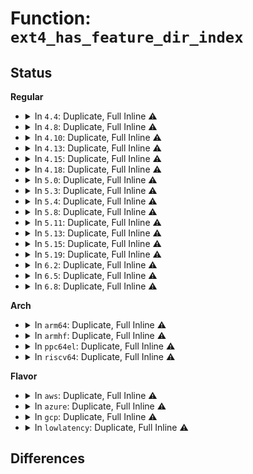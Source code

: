 # Function: <code>ext4_has_feature_dir_index</code>

## Status
<b>Regular</b>
<ul>
<li>
<details>
<summary>In <code>4.4</code>: Duplicate, Full Inline ⚠️</summary>

**Collision:** Static Duplication

**Inline:** Full

**Transformation:** False

**Instances:**

```
In fs/ext4/dir.c (ffffffff8129093d)
Location: fs/ext4/ext4.h:1690
Inline: True
```
```
In fs/ext4/file.c (ffffffff81291924)
Location: fs/ext4/ext4.h:1690
Inline: True
Inline callers:
  - fs/ext4/file.c:ext4_release_file
```
```
In fs/ext4/namei.c (ffffffff812a1a46)
Location: fs/ext4/ext4.h:1690
Inline: True
Inline callers:
  - fs/ext4/namei.c:__ext4_read_dirblock
  - fs/ext4/namei.c:ext4_rename_dir_finish
  - fs/ext4/namei.c:ext4_find_entry
  - fs/ext4/namei.c:ext4_find_entry
  - fs/ext4/namei.c:ext4_cross_rename
  - fs/ext4/namei.c:ext4_cross_rename
  - fs/ext4/namei.c:add_dirent_to_buf
  - fs/ext4/namei.c:ext4_add_entry
  - fs/ext4/namei.c:ext4_add_entry
  - fs/ext4/namei.c:ext4_mkdir
  - fs/ext4/namei.c:ext4_mkdir
  - fs/ext4/namei.c:ext4_rename
  - fs/ext4/namei.c:ext4_rename
  - fs/ext4/namei.c:ext4_rename
```
```
In fs/ext4/super.c (ffffffff812bc9f6)
Location: fs/ext4/ext4.h:1690
Inline: True
Inline callers:
  - fs/ext4/super.c:ext4_fill_super
```
```
In fs/ext4/inline.c (ffffffff812e03f8)
Location: fs/ext4/ext4.h:1690
Inline: True
```
</details>
</li>
<li>
<details>
<summary>In <code>4.8</code>: Duplicate, Full Inline ⚠️</summary>

**Collision:** Static Duplication

**Inline:** Full

**Transformation:** False

**Instances:**

```
In fs/ext4/dir.c (ffffffff812bde5d)
Location: fs/ext4/ext4.h:1758
Inline: True
```
```
In fs/ext4/file.c (ffffffff812bee82)
Location: fs/ext4/ext4.h:1758
Inline: True
Inline callers:
  - fs/ext4/file.c:ext4_release_file
```
```
In fs/ext4/namei.c (ffffffff812d36dd)
Location: fs/ext4/ext4.h:1758
Inline: True
Inline callers:
  - fs/ext4/namei.c:ext4_cross_rename
  - fs/ext4/namei.c:ext4_cross_rename
  - fs/ext4/namei.c:ext4_rename
  - fs/ext4/namei.c:ext4_rename
  - fs/ext4/namei.c:ext4_rename
  - fs/ext4/namei.c:ext4_rename_dir_finish
  - fs/ext4/namei.c:ext4_mkdir
  - fs/ext4/namei.c:ext4_mkdir
  - fs/ext4/namei.c:ext4_add_entry
  - fs/ext4/namei.c:ext4_add_entry
  - fs/ext4/namei.c:add_dirent_to_buf
  - fs/ext4/namei.c:ext4_find_entry
  - fs/ext4/namei.c:ext4_find_entry
  - fs/ext4/namei.c:__ext4_read_dirblock
```
```
In fs/ext4/super.c (ffffffff812eb997)
Location: fs/ext4/ext4.h:1758
Inline: True
Inline callers:
  - fs/ext4/super.c:ext4_fill_super
```
```
In fs/ext4/inline.c (ffffffff813100bf)
Location: fs/ext4/ext4.h:1758
Inline: True
```
</details>
</li>
<li>
<details>
<summary>In <code>4.10</code>: Duplicate, Full Inline ⚠️</summary>

**Collision:** Static Duplication

**Inline:** Full

**Transformation:** False

**Instances:**

```
In fs/ext4/dir.c (ffffffff812d35ed)
Location: fs/ext4/ext4.h:1743
Inline: True
```
```
In fs/ext4/file.c (ffffffff812d44a2)
Location: fs/ext4/ext4.h:1743
Inline: True
Inline callers:
  - fs/ext4/file.c:ext4_release_file
```
```
In fs/ext4/namei.c (ffffffff812e942d)
Location: fs/ext4/ext4.h:1743
Inline: True
Inline callers:
  - fs/ext4/namei.c:ext4_cross_rename
  - fs/ext4/namei.c:ext4_cross_rename
  - fs/ext4/namei.c:ext4_rename
  - fs/ext4/namei.c:ext4_rename
  - fs/ext4/namei.c:ext4_rename
  - fs/ext4/namei.c:ext4_rename_dir_finish
  - fs/ext4/namei.c:ext4_mkdir
  - fs/ext4/namei.c:ext4_mkdir
  - fs/ext4/namei.c:ext4_add_entry
  - fs/ext4/namei.c:ext4_add_entry
  - fs/ext4/namei.c:add_dirent_to_buf
  - fs/ext4/namei.c:ext4_find_entry
  - fs/ext4/namei.c:ext4_find_entry
  - fs/ext4/namei.c:__ext4_read_dirblock
```
```
In fs/ext4/super.c (ffffffff813019bb)
Location: fs/ext4/ext4.h:1743
Inline: True
Inline callers:
  - fs/ext4/super.c:ext4_fill_super
```
```
In fs/ext4/inline.c (ffffffff81325c9e)
Location: fs/ext4/ext4.h:1743
Inline: True
```
</details>
</li>
<li>
<details>
<summary>In <code>4.13</code>: Duplicate, Full Inline ⚠️</summary>

**Collision:** Static Duplication

**Inline:** Full

**Transformation:** False

**Instances:**

```
In fs/ext4/dir.c (ffffffff812e4ecd)
Location: fs/ext4/ext4.h:1748
Inline: True
```
```
In fs/ext4/file.c (ffffffff812f0e25)
Location: fs/ext4/ext4.h:1748
Inline: True
Inline callers:
  - fs/ext4/file.c:ext4_release_file
```
```
In fs/ext4/inline.c (ffffffff812f9ce1)
Location: fs/ext4/ext4.h:1748
Inline: True
```
```
In fs/ext4/namei.c (ffffffff8131c4c3)
Location: fs/ext4/ext4.h:1748
Inline: True
Inline callers:
  - fs/ext4/namei.c:ext4_rename
  - fs/ext4/namei.c:ext4_rename
  - fs/ext4/namei.c:ext4_rename_dir_finish
  - fs/ext4/namei.c:ext4_mkdir
  - fs/ext4/namei.c:ext4_add_entry
  - fs/ext4/namei.c:ext4_add_entry
  - fs/ext4/namei.c:add_dirent_to_buf
  - fs/ext4/namei.c:ext4_find_entry
  - fs/ext4/namei.c:ext4_find_entry
  - fs/ext4/namei.c:__ext4_read_dirblock
```
```
In fs/ext4/super.c (ffffffff8133684f)
Location: fs/ext4/ext4.h:1748
Inline: True
Inline callers:
  - fs/ext4/super.c:ext4_fill_super
```
</details>
</li>
<li>
<details>
<summary>In <code>4.15</code>: Duplicate, Full Inline ⚠️</summary>

**Collision:** Static Duplication

**Inline:** Full

**Transformation:** False

**Instances:**

```
In fs/ext4/dir.c (ffffffff813098fd)
Location: fs/ext4/ext4.h:1708
Inline: True
```
```
In fs/ext4/file.c (ffffffff81315a55)
Location: fs/ext4/ext4.h:1708
Inline: True
Inline callers:
  - fs/ext4/file.c:ext4_release_file
```
```
In fs/ext4/inline.c (ffffffff8131e311)
Location: fs/ext4/ext4.h:1708
Inline: True
```
```
In fs/ext4/namei.c (ffffffff81340ab2)
Location: fs/ext4/ext4.h:1708
Inline: True
Inline callers:
  - fs/ext4/namei.c:ext4_rename
  - fs/ext4/namei.c:ext4_rename
  - fs/ext4/namei.c:ext4_rename_dir_finish
  - fs/ext4/namei.c:ext4_mkdir
  - fs/ext4/namei.c:ext4_add_entry
  - fs/ext4/namei.c:ext4_add_entry
  - fs/ext4/namei.c:add_dirent_to_buf
  - fs/ext4/namei.c:ext4_find_entry
  - fs/ext4/namei.c:ext4_find_entry
  - fs/ext4/namei.c:__ext4_read_dirblock
```
```
In fs/ext4/super.c (ffffffff8135ae49)
Location: fs/ext4/ext4.h:1708
Inline: True
Inline callers:
  - fs/ext4/super.c:ext4_fill_super
```
</details>
</li>
<li>
<details>
<summary>In <code>4.18</code>: Duplicate, Full Inline ⚠️</summary>

**Collision:** Static Duplication

**Inline:** Full

**Transformation:** False

**Instances:**

```
In fs/ext4/dir.c (ffffffff81337789)
Location: fs/ext4/ext4.h:1711
Inline: True
Inline callers:
  - fs/ext4/dir.c:is_dx_dir
```
```
In fs/ext4/file.c (ffffffff81343865)
Location: fs/ext4/ext4.h:1711
Inline: True
Inline callers:
  - fs/ext4/file.c:ext4_release_file
```
```
In fs/ext4/inline.c (ffffffff8134c520)
Location: fs/ext4/ext4.h:1711
Inline: True
```
```
In fs/ext4/namei.c (ffffffff8136baca)
Location: fs/ext4/ext4.h:1711
Inline: True
Inline callers:
  - fs/ext4/namei.c:ext4_cross_rename
  - fs/ext4/namei.c:ext4_cross_rename
  - fs/ext4/namei.c:ext4_rename
  - fs/ext4/namei.c:ext4_rename
  - fs/ext4/namei.c:ext4_rename
  - fs/ext4/namei.c:ext4_rename_dir_finish
  - fs/ext4/namei.c:ext4_mkdir
  - fs/ext4/namei.c:ext4_mkdir
  - fs/ext4/namei.c:ext4_add_entry
  - fs/ext4/namei.c:ext4_add_entry
  - fs/ext4/namei.c:add_dirent_to_buf
  - fs/ext4/namei.c:ext4_find_entry
  - fs/ext4/namei.c:ext4_find_entry
  - fs/ext4/namei.c:__ext4_read_dirblock
```
```
In fs/ext4/super.c (ffffffff81389723)
Location: fs/ext4/ext4.h:1711
Inline: True
Inline callers:
  - fs/ext4/super.c:ext4_fill_super
```
</details>
</li>
<li>
<details>
<summary>In <code>5.0</code>: Duplicate, Full Inline ⚠️</summary>

**Collision:** Static Duplication

**Inline:** Full

**Transformation:** False

**Instances:**

```
In fs/ext4/dir.c (ffffffff8134ea09)
Location: fs/ext4/ext4.h:1724
Inline: True
Inline callers:
  - fs/ext4/dir.c:is_dx_dir
```
```
In fs/ext4/file.c (ffffffff8135b9a5)
Location: fs/ext4/ext4.h:1724
Inline: True
Inline callers:
  - fs/ext4/file.c:ext4_release_file
```
```
In fs/ext4/inline.c (ffffffff81364660)
Location: fs/ext4/ext4.h:1724
Inline: True
```
```
In fs/ext4/namei.c (ffffffff81383f8a)
Location: fs/ext4/ext4.h:1724
Inline: True
Inline callers:
  - fs/ext4/namei.c:ext4_cross_rename
  - fs/ext4/namei.c:ext4_cross_rename
  - fs/ext4/namei.c:ext4_rename
  - fs/ext4/namei.c:ext4_rename
  - fs/ext4/namei.c:ext4_rename
  - fs/ext4/namei.c:ext4_rename_dir_finish
  - fs/ext4/namei.c:ext4_mkdir
  - fs/ext4/namei.c:ext4_mkdir
  - fs/ext4/namei.c:ext4_add_entry
  - fs/ext4/namei.c:ext4_add_entry
  - fs/ext4/namei.c:add_dirent_to_buf
  - fs/ext4/namei.c:ext4_find_entry
  - fs/ext4/namei.c:ext4_find_entry
  - fs/ext4/namei.c:__ext4_read_dirblock
```
```
In fs/ext4/super.c (ffffffff813a22bb)
Location: fs/ext4/ext4.h:1724
Inline: True
Inline callers:
  - fs/ext4/super.c:ext4_fill_super
```
</details>
</li>
<li>
<details>
<summary>In <code>5.3</code>: Duplicate, Full Inline ⚠️</summary>

**Collision:** Static Duplication

**Inline:** Full

**Transformation:** False

**Instances:**

```
In fs/ext4/dir.c (ffffffff81377559)
Location: fs/ext4/ext4.h:1744
Inline: True
Inline callers:
  - fs/ext4/dir.c:is_dx_dir
```
```
In fs/ext4/file.c (ffffffff813851b5)
Location: fs/ext4/ext4.h:1744
Inline: True
```
```
In fs/ext4/inline.c (ffffffff8138cf52)
Location: fs/ext4/ext4.h:1744
Inline: True
```
```
In fs/ext4/namei.c (ffffffff813ad742)
Location: fs/ext4/ext4.h:1744
Inline: True
Inline callers:
  - fs/ext4/namei.c:ext4_cross_rename
  - fs/ext4/namei.c:ext4_cross_rename
  - fs/ext4/namei.c:ext4_rename
  - fs/ext4/namei.c:ext4_rename
  - fs/ext4/namei.c:ext4_rename
  - fs/ext4/namei.c:ext4_rename_dir_finish
  - fs/ext4/namei.c:ext4_mkdir
  - fs/ext4/namei.c:ext4_mkdir
  - fs/ext4/namei.c:ext4_add_entry
  - fs/ext4/namei.c:ext4_add_entry
  - fs/ext4/namei.c:add_dirent_to_buf
  - fs/ext4/namei.c:__ext4_find_entry
  - fs/ext4/namei.c:__ext4_find_entry
  - fs/ext4/namei.c:__ext4_read_dirblock
```
```
In fs/ext4/super.c (ffffffff813ccbd4)
Location: fs/ext4/ext4.h:1744
Inline: True
Inline callers:
  - fs/ext4/super.c:ext4_fill_super
```
</details>
</li>
<li>
<details>
<summary>In <code>5.4</code>: Duplicate, Full Inline ⚠️</summary>

**Collision:** Static Duplication

**Inline:** Full

**Transformation:** False

**Instances:**

```
In fs/ext4/dir.c (ffffffff8138f8b9)
Location: fs/ext4/ext4.h:1800
Inline: True
Inline callers:
  - fs/ext4/dir.c:is_dx_dir
```
```
In fs/ext4/file.c (ffffffff8139dc55)
Location: fs/ext4/ext4.h:1800
Inline: True
```
```
In fs/ext4/inline.c (ffffffff813a59a2)
Location: fs/ext4/ext4.h:1800
Inline: True
```
```
In fs/ext4/inode.c (ffffffff813aec78)
Location: fs/ext4/ext4.h:1800
Inline: True
Inline callers:
  - fs/ext4/inode.c:__ext4_iget
```
```
In fs/ext4/namei.c (ffffffff813c6681)
Location: fs/ext4/ext4.h:1800
Inline: True
Inline callers:
  - fs/ext4/namei.c:ext4_cross_rename
  - fs/ext4/namei.c:ext4_cross_rename
  - fs/ext4/namei.c:ext4_rename
  - fs/ext4/namei.c:ext4_rename
  - fs/ext4/namei.c:ext4_rename
  - fs/ext4/namei.c:ext4_rename_dir_finish
  - fs/ext4/namei.c:ext4_mkdir
  - fs/ext4/namei.c:ext4_mkdir
  - fs/ext4/namei.c:ext4_add_entry
  - fs/ext4/namei.c:ext4_add_entry
  - fs/ext4/namei.c:add_dirent_to_buf
  - fs/ext4/namei.c:__ext4_find_entry
  - fs/ext4/namei.c:__ext4_find_entry
  - fs/ext4/namei.c:__ext4_read_dirblock
```
```
In fs/ext4/super.c (ffffffff813e6099)
Location: fs/ext4/ext4.h:1800
Inline: True
Inline callers:
  - fs/ext4/super.c:ext4_fill_super
```
</details>
</li>
<li>
<details>
<summary>In <code>5.8</code>: Duplicate, Full Inline ⚠️</summary>

**Collision:** Static Duplication

**Inline:** Full

**Transformation:** False

**Instances:**

```
In fs/ext4/dir.c (ffffffff813db0d9)
Location: fs/ext4/ext4.h:1896
Inline: True
Inline callers:
  - fs/ext4/dir.c:is_dx_dir
```
```
In fs/ext4/file.c (ffffffff813e9745)
Location: fs/ext4/ext4.h:1896
Inline: True
Inline callers:
  - fs/ext4/file.c:ext4_release_file
```
```
In fs/ext4/inline.c (ffffffff813f18f2)
Location: fs/ext4/ext4.h:1896
Inline: True
Inline callers:
  - fs/ext4/inline.c:ext4_add_dirent_to_inline
```
```
In fs/ext4/inode.c (ffffffff813facfa)
Location: fs/ext4/ext4.h:1896
Inline: True
Inline callers:
  - fs/ext4/inode.c:__ext4_iget
```
```
In fs/ext4/namei.c (ffffffff81412ba5)
Location: fs/ext4/ext4.h:1896
Inline: True
Inline callers:
  - fs/ext4/namei.c:ext4_cross_rename
  - fs/ext4/namei.c:ext4_cross_rename
  - fs/ext4/namei.c:ext4_rename
  - fs/ext4/namei.c:ext4_rename
  - fs/ext4/namei.c:ext4_rename
  - fs/ext4/namei.c:ext4_rename_dir_finish
  - fs/ext4/namei.c:ext4_mkdir
  - fs/ext4/namei.c:ext4_mkdir
  - fs/ext4/namei.c:ext4_add_entry
  - fs/ext4/namei.c:ext4_add_entry
  - fs/ext4/namei.c:add_dirent_to_buf
  - fs/ext4/namei.c:__ext4_find_entry
  - fs/ext4/namei.c:__ext4_find_entry
  - fs/ext4/namei.c:__ext4_read_dirblock
```
```
In fs/ext4/super.c (ffffffff81433199)
Location: fs/ext4/ext4.h:1896
Inline: True
Inline callers:
  - fs/ext4/super.c:ext4_fill_super
```
</details>
</li>
<li>
<details>
<summary>In <code>5.11</code>: Duplicate, Full Inline ⚠️</summary>

**Collision:** Static Duplication

**Inline:** Full

**Transformation:** False

**Instances:**

```
In fs/ext4/dir.c (ffffffff813ecb09)
Location: fs/ext4/ext4.h:2020
Inline: True
Inline callers:
  - fs/ext4/dir.c:is_dx_dir
```
```
In fs/ext4/file.c (ffffffff813fb3f5)
Location: fs/ext4/ext4.h:2020
Inline: True
Inline callers:
  - fs/ext4/file.c:ext4_release_file
```
```
In fs/ext4/inline.c (ffffffff81404412)
Location: fs/ext4/ext4.h:2020
Inline: True
Inline callers:
  - fs/ext4/inline.c:ext4_add_dirent_to_inline
```
```
In fs/ext4/inode.c (ffffffff8140d369)
Location: fs/ext4/ext4.h:2020
Inline: True
Inline callers:
  - fs/ext4/inode.c:__ext4_iget
```
```
In fs/ext4/namei.c (ffffffff8142605c)
Location: fs/ext4/ext4.h:2020
Inline: True
Inline callers:
  - fs/ext4/namei.c:ext4_cross_rename
  - fs/ext4/namei.c:ext4_cross_rename
  - fs/ext4/namei.c:ext4_rename
  - fs/ext4/namei.c:ext4_rename
  - fs/ext4/namei.c:ext4_rename
  - fs/ext4/namei.c:ext4_rename_dir_finish
  - fs/ext4/namei.c:__ext4_unlink
  - fs/ext4/namei.c:ext4_mkdir
  - fs/ext4/namei.c:ext4_mkdir
  - fs/ext4/namei.c:ext4_add_entry
  - fs/ext4/namei.c:ext4_add_entry
  - fs/ext4/namei.c:add_dirent_to_buf
  - fs/ext4/namei.c:__ext4_find_entry
  - fs/ext4/namei.c:__ext4_find_entry
  - fs/ext4/namei.c:__ext4_read_dirblock
```
```
In fs/ext4/super.c (ffffffff8144bf9c)
Location: fs/ext4/ext4.h:2020
Inline: True
Inline callers:
  - fs/ext4/super.c:ext4_fill_super
```
</details>
</li>
<li>
<details>
<summary>In <code>5.13</code>: Duplicate, Full Inline ⚠️</summary>

**Collision:** Static Duplication

**Inline:** Full

**Transformation:** False

**Instances:**

```
In fs/ext4/dir.c (ffffffff813f3049)
Location: fs/ext4/ext4.h:2029
Inline: True
Inline callers:
  - fs/ext4/dir.c:is_dx_dir
```
```
In fs/ext4/file.c (ffffffff814018c5)
Location: fs/ext4/ext4.h:2029
Inline: True
Inline callers:
  - fs/ext4/file.c:ext4_release_file
```
```
In fs/ext4/inline.c (ffffffff8140a9f5)
Location: fs/ext4/ext4.h:2029
Inline: True
Inline callers:
  - fs/ext4/inline.c:ext4_add_dirent_to_inline
```
```
In fs/ext4/inode.c (ffffffff81413524)
Location: fs/ext4/ext4.h:2029
Inline: True
Inline callers:
  - fs/ext4/inode.c:__ext4_iget
```
```
In fs/ext4/namei.c (ffffffff8142cbff)
Location: fs/ext4/ext4.h:2029
Inline: True
Inline callers:
  - fs/ext4/namei.c:ext4_cross_rename
  - fs/ext4/namei.c:ext4_cross_rename
  - fs/ext4/namei.c:ext4_rename
  - fs/ext4/namei.c:ext4_rename
  - fs/ext4/namei.c:ext4_rename
  - fs/ext4/namei.c:ext4_rename_dir_finish
  - fs/ext4/namei.c:__ext4_unlink
  - fs/ext4/namei.c:ext4_mkdir
  - fs/ext4/namei.c:ext4_mkdir
  - fs/ext4/namei.c:ext4_add_entry
  - fs/ext4/namei.c:ext4_add_entry
  - fs/ext4/namei.c:add_dirent_to_buf
  - fs/ext4/namei.c:__ext4_find_entry
  - fs/ext4/namei.c:__ext4_find_entry
  - fs/ext4/namei.c:__ext4_read_dirblock
```
```
In fs/ext4/super.c (ffffffff814518a4)
Location: fs/ext4/ext4.h:2029
Inline: True
Inline callers:
  - fs/ext4/super.c:ext4_fill_super
```
</details>
</li>
<li>
<details>
<summary>In <code>5.15</code>: Duplicate, Full Inline ⚠️</summary>

**Collision:** Static Duplication

**Inline:** Full

**Transformation:** False

**Instances:**

```
In fs/ext4/dir.c (ffffffff81445039)
Location: fs/ext4/ext4.h:2094
Inline: True
Inline callers:
  - fs/ext4/dir.c:is_dx_dir
```
```
In fs/ext4/file.c (ffffffff81453e55)
Location: fs/ext4/ext4.h:2094
Inline: True
Inline callers:
  - fs/ext4/file.c:ext4_release_file
```
```
In fs/ext4/inline.c (ffffffff8145d64f)
Location: fs/ext4/ext4.h:2094
Inline: True
Inline callers:
  - fs/ext4/inline.c:ext4_add_dirent_to_inline
```
```
In fs/ext4/inode.c (ffffffff81466858)
Location: fs/ext4/ext4.h:2094
Inline: True
Inline callers:
  - fs/ext4/inode.c:__ext4_iget
```
```
In fs/ext4/namei.c (ffffffff81480b36)
Location: fs/ext4/ext4.h:2094
Inline: True
Inline callers:
  - fs/ext4/namei.c:ext4_cross_rename
  - fs/ext4/namei.c:ext4_rename
  - fs/ext4/namei.c:ext4_rename
  - fs/ext4/namei.c:ext4_rename
  - fs/ext4/namei.c:ext4_rename_dir_finish
  - fs/ext4/namei.c:__ext4_unlink
  - fs/ext4/namei.c:ext4_mkdir
  - fs/ext4/namei.c:ext4_mkdir
  - fs/ext4/namei.c:ext4_add_entry
  - fs/ext4/namei.c:ext4_add_entry
  - fs/ext4/namei.c:add_dirent_to_buf
  - fs/ext4/namei.c:__ext4_find_entry
  - fs/ext4/namei.c:__ext4_find_entry
  - fs/ext4/namei.c:__ext4_read_dirblock
```
```
In fs/ext4/super.c (ffffffff814a4f0e)
Location: fs/ext4/ext4.h:2094
Inline: True
Inline callers:
  - fs/ext4/super.c:ext4_fill_super
```
</details>
</li>
<li>
<details>
<summary>In <code>5.19</code>: Duplicate, Full Inline ⚠️</summary>

**Collision:** Static Duplication

**Inline:** Full

**Transformation:** False

**Instances:**

```
In fs/ext4/dir.c (ffffffff814c10e9)
Location: fs/ext4/ext4.h:2096
Inline: True
Inline callers:
  - fs/ext4/dir.c:is_dx_dir
```
```
In fs/ext4/file.c (ffffffff814d0e15)
Location: fs/ext4/ext4.h:2096
Inline: True
Inline callers:
  - fs/ext4/file.c:ext4_release_file
```
```
In fs/ext4/inline.c (ffffffff814db89a)
Location: fs/ext4/ext4.h:2096
Inline: True
Inline callers:
  - fs/ext4/inline.c:ext4_add_dirent_to_inline
```
```
In fs/ext4/inode.c (ffffffff814e63c7)
Location: fs/ext4/ext4.h:2096
Inline: True
Inline callers:
  - fs/ext4/inode.c:__ext4_iget
```
```
In fs/ext4/namei.c (ffffffff81503a63)
Location: fs/ext4/ext4.h:2096
Inline: True
Inline callers:
  - fs/ext4/namei.c:ext4_cross_rename
  - fs/ext4/namei.c:ext4_rename
  - fs/ext4/namei.c:ext4_rename
  - fs/ext4/namei.c:ext4_rename
  - fs/ext4/namei.c:ext4_rename_dir_finish
  - fs/ext4/namei.c:__ext4_unlink
  - fs/ext4/namei.c:ext4_rmdir
  - fs/ext4/namei.c:ext4_mkdir
  - fs/ext4/namei.c:ext4_mkdir
  - fs/ext4/namei.c:ext4_add_entry
  - fs/ext4/namei.c:ext4_add_entry
  - fs/ext4/namei.c:add_dirent_to_buf
  - fs/ext4/namei.c:__ext4_find_entry
  - fs/ext4/namei.c:__ext4_find_entry
  - fs/ext4/namei.c:__ext4_read_dirblock
```
```
In fs/ext4/super.c (ffffffff8152ce93)
Location: fs/ext4/ext4.h:2096
Inline: True
Inline callers:
  - fs/ext4/super.c:__ext4_fill_super
```
</details>
</li>
<li>
<details>
<summary>In <code>6.2</code>: Duplicate, Full Inline ⚠️</summary>

**Collision:** Static Duplication

**Inline:** Full

**Transformation:** False

**Instances:**

```
In fs/ext4/dir.c (ffffffff815592c9)
Location: fs/ext4/ext4.h:2106
Inline: True
Inline callers:
  - fs/ext4/dir.c:is_dx_dir
```
```
In fs/ext4/file.c (ffffffff81569845)
Location: fs/ext4/ext4.h:2106
Inline: True
Inline callers:
  - fs/ext4/file.c:ext4_release_file
```
```
In fs/ext4/inline.c (ffffffff8157428b)
Location: fs/ext4/ext4.h:2106
Inline: True
Inline callers:
  - fs/ext4/inline.c:ext4_add_dirent_to_inline
```
```
In fs/ext4/inode.c (ffffffff8157fb5c)
Location: fs/ext4/ext4.h:2106
Inline: True
Inline callers:
  - fs/ext4/inode.c:__ext4_iget
```
```
In fs/ext4/namei.c (ffffffff8159e5d7)
Location: fs/ext4/ext4.h:2106
Inline: True
Inline callers:
  - fs/ext4/namei.c:ext4_cross_rename
  - fs/ext4/namei.c:ext4_rename
  - fs/ext4/namei.c:ext4_rename
  - fs/ext4/namei.c:ext4_rename_dir_finish
  - fs/ext4/namei.c:__ext4_unlink
  - fs/ext4/namei.c:ext4_rmdir
  - fs/ext4/namei.c:ext4_mkdir
  - fs/ext4/namei.c:ext4_mkdir
  - fs/ext4/namei.c:ext4_add_entry
  - fs/ext4/namei.c:ext4_add_entry
  - fs/ext4/namei.c:add_dirent_to_buf
  - fs/ext4/namei.c:__ext4_find_entry
  - fs/ext4/namei.c:__ext4_find_entry
  - fs/ext4/namei.c:__ext4_read_dirblock
```
```
In fs/ext4/super.c (ffffffff815cb74f)
Location: fs/ext4/ext4.h:2106
Inline: True
Inline callers:
  - fs/ext4/super.c:__ext4_fill_super
```
</details>
</li>
<li>
<details>
<summary>In <code>6.5</code>: Duplicate, Full Inline ⚠️</summary>

**Collision:** Static Duplication

**Inline:** Full

**Transformation:** False

**Instances:**

```
In fs/ext4/dir.c (ffffffff815910f9)
Location: fs/ext4/ext4.h:2100
Inline: True
Inline callers:
  - fs/ext4/dir.c:is_dx_dir
```
```
In fs/ext4/file.c (ffffffff815a1635)
Location: fs/ext4/ext4.h:2100
Inline: True
Inline callers:
  - fs/ext4/file.c:ext4_release_file
```
```
In fs/ext4/inline.c (ffffffff815ac0db)
Location: fs/ext4/ext4.h:2100
Inline: True
Inline callers:
  - fs/ext4/inline.c:ext4_add_dirent_to_inline
```
```
In fs/ext4/inode.c (ffffffff815b6ffe)
Location: fs/ext4/ext4.h:2100
Inline: True
Inline callers:
  - fs/ext4/inode.c:__ext4_iget
```
```
In fs/ext4/namei.c (ffffffff815d4ee7)
Location: fs/ext4/ext4.h:2100
Inline: True
Inline callers:
  - fs/ext4/namei.c:ext4_cross_rename
  - fs/ext4/namei.c:ext4_rename
  - fs/ext4/namei.c:ext4_rename
  - fs/ext4/namei.c:ext4_rename_dir_finish
  - fs/ext4/namei.c:__ext4_unlink
  - fs/ext4/namei.c:ext4_rmdir
  - fs/ext4/namei.c:ext4_mkdir
  - fs/ext4/namei.c:ext4_mkdir
  - fs/ext4/namei.c:ext4_add_entry
  - fs/ext4/namei.c:ext4_add_entry
  - fs/ext4/namei.c:add_dirent_to_buf
  - fs/ext4/namei.c:__ext4_find_entry
  - fs/ext4/namei.c:__ext4_find_entry
  - fs/ext4/namei.c:__ext4_read_dirblock
```
```
In fs/ext4/super.c (ffffffff8160320e)
Location: fs/ext4/ext4.h:2100
Inline: True
Inline callers:
  - fs/ext4/super.c:__ext4_fill_super
```
</details>
</li>
<li>
<details>
<summary>In <code>6.8</code>: Duplicate, Full Inline ⚠️</summary>

**Collision:** Static Duplication

**Inline:** Full

**Transformation:** False

**Instances:**

```
In fs/ext4/dir.c (ffffffff815c9e39)
Location: fs/ext4/ext4.h:2118
Inline: True
Inline callers:
  - fs/ext4/dir.c:is_dx_dir
```
```
In fs/ext4/file.c (ffffffff815da3f5)
Location: fs/ext4/ext4.h:2118
Inline: True
Inline callers:
  - fs/ext4/file.c:ext4_release_file
```
```
In fs/ext4/inline.c (ffffffff815e4e70)
Location: fs/ext4/ext4.h:2118
Inline: True
Inline callers:
  - fs/ext4/inline.c:ext4_add_dirent_to_inline
```
```
In fs/ext4/inode.c (ffffffff815efd9e)
Location: fs/ext4/ext4.h:2118
Inline: True
Inline callers:
  - fs/ext4/inode.c:__ext4_iget
```
```
In fs/ext4/namei.c (ffffffff8160d577)
Location: fs/ext4/ext4.h:2118
Inline: True
Inline callers:
  - fs/ext4/namei.c:ext4_cross_rename
  - fs/ext4/namei.c:ext4_rename
  - fs/ext4/namei.c:ext4_rename
  - fs/ext4/namei.c:ext4_rename_dir_finish
  - fs/ext4/namei.c:__ext4_unlink
  - fs/ext4/namei.c:ext4_rmdir
  - fs/ext4/namei.c:ext4_mkdir
  - fs/ext4/namei.c:ext4_mkdir
  - fs/ext4/namei.c:ext4_add_entry
  - fs/ext4/namei.c:ext4_add_entry
  - fs/ext4/namei.c:add_dirent_to_buf
  - fs/ext4/namei.c:__ext4_find_entry
  - fs/ext4/namei.c:__ext4_find_entry
  - fs/ext4/namei.c:__ext4_read_dirblock
```
```
In fs/ext4/super.c (ffffffff8163c027)
Location: fs/ext4/ext4.h:2118
Inline: True
Inline callers:
  - fs/ext4/super.c:__ext4_fill_super
```
</details>
</li>
</ul>
<b>Arch</b>
<ul>
<li>
<details>
<summary>In <code>arm64</code>: Duplicate, Full Inline ⚠️</summary>

**Collision:** Static Duplication

**Inline:** Full

**Transformation:** False

**Instances:**

```
In fs/ext4/dir.c (ffff800010462174)
Location: fs/ext4/ext4.h:1800
Inline: True
Inline callers:
  - fs/ext4/dir.c:is_dx_dir
```
```
In fs/ext4/file.c (ffff8000104711a0)
Location: fs/ext4/ext4.h:1800
Inline: True
```
```
In fs/ext4/inline.c (ffff800010479184)
Location: fs/ext4/ext4.h:1800
Inline: True
```
```
In fs/ext4/inode.c (ffff80001048360c)
Location: fs/ext4/ext4.h:1800
Inline: True
Inline callers:
  - fs/ext4/inode.c:__ext4_iget
```
```
In fs/ext4/namei.c (ffff80001049e17c)
Location: fs/ext4/ext4.h:1800
Inline: True
Inline callers:
  - fs/ext4/namei.c:ext4_cross_rename
  - fs/ext4/namei.c:ext4_cross_rename
  - fs/ext4/namei.c:ext4_rename
  - fs/ext4/namei.c:ext4_rename
  - fs/ext4/namei.c:ext4_rename
  - fs/ext4/namei.c:ext4_rename_dir_finish
  - fs/ext4/namei.c:ext4_mkdir
  - fs/ext4/namei.c:ext4_mkdir
  - fs/ext4/namei.c:ext4_add_entry
  - fs/ext4/namei.c:ext4_add_entry
  - fs/ext4/namei.c:add_dirent_to_buf
  - fs/ext4/namei.c:__ext4_find_entry
  - fs/ext4/namei.c:__ext4_find_entry
  - fs/ext4/namei.c:__ext4_read_dirblock
```
```
In fs/ext4/super.c (ffff8000104bf3c0)
Location: fs/ext4/ext4.h:1800
Inline: True
Inline callers:
  - fs/ext4/super.c:ext4_fill_super
```
</details>
</li>
<li>
<details>
<summary>In <code>armhf</code>: Duplicate, Full Inline ⚠️</summary>

**Collision:** Static Duplication

**Inline:** Full

**Transformation:** False

**Instances:**

```
In fs/ext4/dir.c (c062270c)
Location: fs/ext4/ext4.h:1800
Inline: True
Inline callers:
  - fs/ext4/dir.c:is_dx_dir
```
```
In fs/ext4/file.c (c0631b54)
Location: fs/ext4/ext4.h:1800
Inline: True
```
```
In fs/ext4/inline.c (c063aeac)
Location: fs/ext4/ext4.h:1800
Inline: True
Inline callers:
  - fs/ext4/inline.c:ext4_add_dirent_to_inline
```
```
In fs/ext4/inode.c (c0644aa0)
Location: fs/ext4/ext4.h:1800
Inline: True
Inline callers:
  - fs/ext4/inode.c:__ext4_iget
```
```
In fs/ext4/namei.c (c065fe6c)
Location: fs/ext4/ext4.h:1800
Inline: True
Inline callers:
  - fs/ext4/namei.c:ext4_cross_rename
  - fs/ext4/namei.c:ext4_cross_rename
  - fs/ext4/namei.c:ext4_rename
  - fs/ext4/namei.c:ext4_rename
  - fs/ext4/namei.c:ext4_rename
  - fs/ext4/namei.c:ext4_rename_dir_finish
  - fs/ext4/namei.c:ext4_mkdir
  - fs/ext4/namei.c:ext4_mkdir
  - fs/ext4/namei.c:ext4_add_entry
  - fs/ext4/namei.c:ext4_add_entry
  - fs/ext4/namei.c:add_dirent_to_buf
  - fs/ext4/namei.c:__ext4_find_entry
  - fs/ext4/namei.c:__ext4_find_entry
  - fs/ext4/namei.c:__ext4_read_dirblock
```
```
In fs/ext4/super.c (c0682ed4)
Location: fs/ext4/ext4.h:1800
Inline: True
Inline callers:
  - fs/ext4/super.c:ext4_fill_super
```
</details>
</li>
<li>
<details>
<summary>In <code>ppc64el</code>: Duplicate, Full Inline ⚠️</summary>

**Collision:** Static Duplication

**Inline:** Full

**Transformation:** False

**Instances:**

```
In fs/ext4/dir.c (c00000000057eb3c)
Location: fs/ext4/ext4.h:1800
Inline: True
Inline callers:
  - fs/ext4/dir.c:is_dx_dir
```
```
In fs/ext4/file.c (c000000000590e08)
Location: fs/ext4/ext4.h:1800
Inline: True
Inline callers:
  - fs/ext4/file.c:ext4_release_file
```
```
In fs/ext4/inline.c (c00000000059bd6c)
Location: fs/ext4/ext4.h:1800
Inline: True
```
```
In fs/ext4/inode.c (c0000000005a8694)
Location: fs/ext4/ext4.h:1800
Inline: True
Inline callers:
  - fs/ext4/inode.c:__ext4_iget
```
```
In fs/ext4/namei.c (c0000000005c9b2c)
Location: fs/ext4/ext4.h:1800
Inline: True
Inline callers:
  - fs/ext4/namei.c:ext4_cross_rename
  - fs/ext4/namei.c:ext4_cross_rename
  - fs/ext4/namei.c:ext4_rename
  - fs/ext4/namei.c:ext4_rename
  - fs/ext4/namei.c:ext4_rename
  - fs/ext4/namei.c:ext4_rename_dir_finish
  - fs/ext4/namei.c:ext4_mkdir
  - fs/ext4/namei.c:ext4_mkdir
  - fs/ext4/namei.c:ext4_add_entry
  - fs/ext4/namei.c:ext4_add_entry
  - fs/ext4/namei.c:add_dirent_to_buf
  - fs/ext4/namei.c:__ext4_find_entry
  - fs/ext4/namei.c:__ext4_find_entry
  - fs/ext4/namei.c:__ext4_read_dirblock
```
```
In fs/ext4/super.c (c0000000005f5a38)
Location: fs/ext4/ext4.h:1800
Inline: True
Inline callers:
  - fs/ext4/super.c:ext4_fill_super
```
</details>
</li>
<li>
<details>
<summary>In <code>riscv64</code>: Duplicate, Full Inline ⚠️</summary>

**Collision:** Static Duplication

**Inline:** Full

**Transformation:** False

**Instances:**

```
In fs/ext4/dir.c (ffffffe0002f0fe8)
Location: fs/ext4/ext4.h:1800
Inline: True
Inline callers:
  - fs/ext4/dir.c:is_dx_dir
```
```
In fs/ext4/file.c (ffffffe0002fd1b8)
Location: fs/ext4/ext4.h:1800
Inline: True
```
```
In fs/ext4/inline.c (ffffffe0003044c0)
Location: fs/ext4/ext4.h:1800
Inline: True
```
```
In fs/ext4/inode.c (ffffffe00030bda2)
Location: fs/ext4/ext4.h:1800
Inline: True
Inline callers:
  - fs/ext4/inode.c:__ext4_iget
```
```
In fs/ext4/namei.c (ffffffe000320ca4)
Location: fs/ext4/ext4.h:1800
Inline: True
Inline callers:
  - fs/ext4/namei.c:ext4_cross_rename
  - fs/ext4/namei.c:ext4_cross_rename
  - fs/ext4/namei.c:ext4_rename
  - fs/ext4/namei.c:ext4_rename
  - fs/ext4/namei.c:ext4_rename
  - fs/ext4/namei.c:ext4_rename_dir_finish
  - fs/ext4/namei.c:ext4_mkdir
  - fs/ext4/namei.c:ext4_mkdir
  - fs/ext4/namei.c:ext4_add_entry
  - fs/ext4/namei.c:ext4_add_entry
  - fs/ext4/namei.c:add_dirent_to_buf
  - fs/ext4/namei.c:__ext4_find_entry
  - fs/ext4/namei.c:__ext4_find_entry
  - fs/ext4/namei.c:__ext4_read_dirblock
```
```
In fs/ext4/super.c (ffffffe00033a6a4)
Location: fs/ext4/ext4.h:1800
Inline: True
Inline callers:
  - fs/ext4/super.c:ext4_fill_super
```
</details>
</li>
</ul>
<b>Flavor</b>
<ul>
<li>
<details>
<summary>In <code>aws</code>: Duplicate, Full Inline ⚠️</summary>

**Collision:** Static Duplication

**Inline:** Full

**Transformation:** False

**Instances:**

```
In fs/ext4/dir.c (ffffffff81387e99)
Location: fs/ext4/ext4.h:1800
Inline: True
Inline callers:
  - fs/ext4/dir.c:is_dx_dir
```
```
In fs/ext4/file.c (ffffffff81396235)
Location: fs/ext4/ext4.h:1800
Inline: True
```
```
In fs/ext4/inline.c (ffffffff8139df82)
Location: fs/ext4/ext4.h:1800
Inline: True
```
```
In fs/ext4/inode.c (ffffffff813a7258)
Location: fs/ext4/ext4.h:1800
Inline: True
Inline callers:
  - fs/ext4/inode.c:__ext4_iget
```
```
In fs/ext4/namei.c (ffffffff813bec61)
Location: fs/ext4/ext4.h:1800
Inline: True
Inline callers:
  - fs/ext4/namei.c:ext4_cross_rename
  - fs/ext4/namei.c:ext4_cross_rename
  - fs/ext4/namei.c:ext4_rename
  - fs/ext4/namei.c:ext4_rename
  - fs/ext4/namei.c:ext4_rename
  - fs/ext4/namei.c:ext4_rename_dir_finish
  - fs/ext4/namei.c:ext4_mkdir
  - fs/ext4/namei.c:ext4_mkdir
  - fs/ext4/namei.c:ext4_add_entry
  - fs/ext4/namei.c:ext4_add_entry
  - fs/ext4/namei.c:add_dirent_to_buf
  - fs/ext4/namei.c:__ext4_find_entry
  - fs/ext4/namei.c:__ext4_find_entry
  - fs/ext4/namei.c:__ext4_read_dirblock
```
```
In fs/ext4/super.c (ffffffff813de679)
Location: fs/ext4/ext4.h:1800
Inline: True
Inline callers:
  - fs/ext4/super.c:ext4_fill_super
```
</details>
</li>
<li>
<details>
<summary>In <code>azure</code>: Duplicate, Full Inline ⚠️</summary>

**Collision:** Static Duplication

**Inline:** Full

**Transformation:** False

**Instances:**

```
In fs/ext4/dir.c (ffffffff81378929)
Location: fs/ext4/ext4.h:1800
Inline: True
Inline callers:
  - fs/ext4/dir.c:is_dx_dir
```
```
In fs/ext4/file.c (ffffffff81386cc5)
Location: fs/ext4/ext4.h:1800
Inline: True
```
```
In fs/ext4/inline.c (ffffffff8138ea12)
Location: fs/ext4/ext4.h:1800
Inline: True
```
```
In fs/ext4/inode.c (ffffffff81397ce8)
Location: fs/ext4/ext4.h:1800
Inline: True
Inline callers:
  - fs/ext4/inode.c:__ext4_iget
```
```
In fs/ext4/namei.c (ffffffff813af6f1)
Location: fs/ext4/ext4.h:1800
Inline: True
Inline callers:
  - fs/ext4/namei.c:ext4_cross_rename
  - fs/ext4/namei.c:ext4_cross_rename
  - fs/ext4/namei.c:ext4_rename
  - fs/ext4/namei.c:ext4_rename
  - fs/ext4/namei.c:ext4_rename
  - fs/ext4/namei.c:ext4_rename_dir_finish
  - fs/ext4/namei.c:ext4_mkdir
  - fs/ext4/namei.c:ext4_mkdir
  - fs/ext4/namei.c:ext4_add_entry
  - fs/ext4/namei.c:ext4_add_entry
  - fs/ext4/namei.c:add_dirent_to_buf
  - fs/ext4/namei.c:__ext4_find_entry
  - fs/ext4/namei.c:__ext4_find_entry
  - fs/ext4/namei.c:__ext4_read_dirblock
```
```
In fs/ext4/super.c (ffffffff813cf0f9)
Location: fs/ext4/ext4.h:1800
Inline: True
Inline callers:
  - fs/ext4/super.c:ext4_fill_super
```
</details>
</li>
<li>
<details>
<summary>In <code>gcp</code>: Duplicate, Full Inline ⚠️</summary>

**Collision:** Static Duplication

**Inline:** Full

**Transformation:** False

**Instances:**

```
In fs/ext4/dir.c (ffffffff81385969)
Location: fs/ext4/ext4.h:1800
Inline: True
Inline callers:
  - fs/ext4/dir.c:is_dx_dir
```
```
In fs/ext4/file.c (ffffffff81393b95)
Location: fs/ext4/ext4.h:1800
Inline: True
```
```
In fs/ext4/inline.c (ffffffff8139b7e2)
Location: fs/ext4/ext4.h:1800
Inline: True
```
```
In fs/ext4/inode.c (ffffffff813a4ab8)
Location: fs/ext4/ext4.h:1800
Inline: True
Inline callers:
  - fs/ext4/inode.c:__ext4_iget
```
```
In fs/ext4/namei.c (ffffffff813bc241)
Location: fs/ext4/ext4.h:1800
Inline: True
Inline callers:
  - fs/ext4/namei.c:ext4_cross_rename
  - fs/ext4/namei.c:ext4_cross_rename
  - fs/ext4/namei.c:ext4_rename
  - fs/ext4/namei.c:ext4_rename
  - fs/ext4/namei.c:ext4_rename
  - fs/ext4/namei.c:ext4_rename_dir_finish
  - fs/ext4/namei.c:ext4_mkdir
  - fs/ext4/namei.c:ext4_mkdir
  - fs/ext4/namei.c:ext4_add_entry
  - fs/ext4/namei.c:ext4_add_entry
  - fs/ext4/namei.c:add_dirent_to_buf
  - fs/ext4/namei.c:__ext4_find_entry
  - fs/ext4/namei.c:__ext4_find_entry
  - fs/ext4/namei.c:__ext4_read_dirblock
```
```
In fs/ext4/super.c (ffffffff813dba36)
Location: fs/ext4/ext4.h:1800
Inline: True
Inline callers:
  - fs/ext4/super.c:ext4_fill_super
```
</details>
</li>
<li>
<details>
<summary>In <code>lowlatency</code>: Duplicate, Full Inline ⚠️</summary>

**Collision:** Static Duplication

**Inline:** Full

**Transformation:** False

**Instances:**

```
In fs/ext4/dir.c (ffffffff813994e9)
Location: fs/ext4/ext4.h:1800
Inline: True
Inline callers:
  - fs/ext4/dir.c:is_dx_dir
```
```
In fs/ext4/file.c (ffffffff813a7c25)
Location: fs/ext4/ext4.h:1800
Inline: True
```
```
In fs/ext4/inline.c (ffffffff813afca2)
Location: fs/ext4/ext4.h:1800
Inline: True
```
```
In fs/ext4/inode.c (ffffffff813b91bd)
Location: fs/ext4/ext4.h:1800
Inline: True
Inline callers:
  - fs/ext4/inode.c:__ext4_iget
```
```
In fs/ext4/namei.c (ffffffff813d11f1)
Location: fs/ext4/ext4.h:1800
Inline: True
Inline callers:
  - fs/ext4/namei.c:ext4_cross_rename
  - fs/ext4/namei.c:ext4_cross_rename
  - fs/ext4/namei.c:ext4_rename
  - fs/ext4/namei.c:ext4_rename
  - fs/ext4/namei.c:ext4_rename
  - fs/ext4/namei.c:ext4_rename_dir_finish
  - fs/ext4/namei.c:ext4_mkdir
  - fs/ext4/namei.c:ext4_mkdir
  - fs/ext4/namei.c:ext4_add_entry
  - fs/ext4/namei.c:ext4_add_entry
  - fs/ext4/namei.c:add_dirent_to_buf
  - fs/ext4/namei.c:__ext4_find_entry
  - fs/ext4/namei.c:__ext4_find_entry
  - fs/ext4/namei.c:__ext4_read_dirblock
```
```
In fs/ext4/super.c (ffffffff813f0de9)
Location: fs/ext4/ext4.h:1800
Inline: True
Inline callers:
  - fs/ext4/super.c:ext4_fill_super
```
</details>
</li>
</ul>

## Differences
